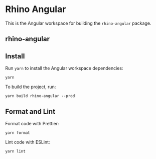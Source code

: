 # Rhino Angular

This is the Angular workspace for building the `rhino-angular` package.

## rhino-angular

## Install

Run `yarn` to install the Angular workspace dependencies:

```console
yarn
```

To build the project, run:

```console
yarn build rhino-angular --prod
```

## Format and Lint

Format code with Prettier:

```console
yarn format
```

Lint code with ESLint:

```console
yarn lint
```
